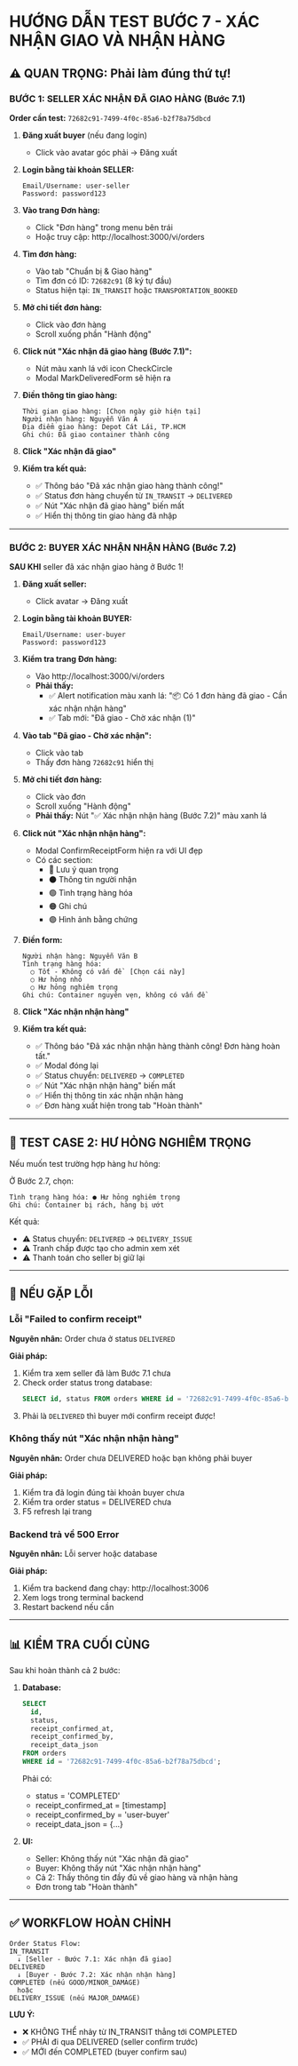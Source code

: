 # HƯỚNG DẪN TEST BƯỚC 7 - XÁC NHẬN GIAO VÀ NHẬN HÀNG

## ⚠️ QUAN TRỌNG: Phải làm đúng thứ tự!

### BƯỚC 1: SELLER XÁC NHẬN ĐÃ GIAO HÀNG (Bước 7.1)

**Order cần test:** `72682c91-7499-4f0c-85a6-b2f78a75dbcd`

1. **Đăng xuất buyer** (nếu đang login)
   - Click vào avatar góc phải → Đăng xuất

2. **Login bằng tài khoản SELLER:**
   ```
   Email/Username: user-seller
   Password: password123
   ```

3. **Vào trang Đơn hàng:**
   - Click "Đơn hàng" trong menu bên trái
   - Hoặc truy cập: http://localhost:3000/vi/orders

4. **Tìm đơn hàng:**
   - Vào tab "Chuẩn bị & Giao hàng"
   - Tìm đơn có ID: `72682c91` (8 ký tự đầu)
   - Status hiện tại: `IN_TRANSIT` hoặc `TRANSPORTATION_BOOKED`

5. **Mở chi tiết đơn hàng:**
   - Click vào đơn hàng
   - Scroll xuống phần "Hành động"

6. **Click nút "Xác nhận đã giao hàng (Bước 7.1)":**
   - Nút màu xanh lá với icon CheckCircle
   - Modal MarkDeliveredForm sẽ hiện ra

7. **Điền thông tin giao hàng:**
   ```
   Thời gian giao hàng: [Chọn ngày giờ hiện tại]
   Người nhận hàng: Nguyễn Văn A
   Địa điểm giao hàng: Depot Cát Lái, TP.HCM
   Ghi chú: Đã giao container thành công
   ```

8. **Click "Xác nhận đã giao"**

9. **Kiểm tra kết quả:**
   - ✅ Thông báo "Đã xác nhận giao hàng thành công!"
   - ✅ Status đơn hàng chuyển từ `IN_TRANSIT` → `DELIVERED`
   - ✅ Nút "Xác nhận đã giao hàng" biến mất
   - ✅ Hiển thị thông tin giao hàng đã nhập

---

### BƯỚC 2: BUYER XÁC NHẬN NHẬN HÀNG (Bước 7.2)

**SAU KHI** seller đã xác nhận giao hàng ở Bước 1!

1. **Đăng xuất seller:**
   - Click avatar → Đăng xuất

2. **Login bằng tài khoản BUYER:**
   ```
   Email/Username: user-buyer
   Password: password123
   ```

3. **Kiểm tra trang Đơn hàng:**
   - Vào http://localhost:3000/vi/orders
   - **Phải thấy:**
     - ✅ Alert notification màu xanh lá: "📦 Có 1 đơn hàng đã giao - Cần xác nhận nhận hàng"
     - ✅ Tab mới: "Đã giao - Chờ xác nhận (1)"

4. **Vào tab "Đã giao - Chờ xác nhận":**
   - Click vào tab
   - Thấy đơn hàng `72682c91` hiển thị

5. **Mở chi tiết đơn hàng:**
   - Click vào đơn
   - Scroll xuống "Hành động"
   - **Phải thấy:** Nút "✅ Xác nhận nhận hàng (Bước 7.2)" màu xanh lá

6. **Click nút "Xác nhận nhận hàng":**
   - Modal ConfirmReceiptForm hiện ra với UI đẹp
   - Có các section:
     - 🔵 Lưu ý quan trọng
     - ⚫ Thông tin người nhận
     - 🟢 Tình trạng hàng hóa
     - 🟠 Ghi chú
     - 🟣 Hình ảnh bằng chứng

7. **Điền form:**
   ```
   Người nhận hàng: Nguyễn Văn B
   Tình trạng hàng hóa: 
     ○ Tốt - Không có vấn đề  [Chọn cái này]
     ○ Hư hỏng nhỏ
     ○ Hư hỏng nghiêm trọng
   Ghi chú: Container nguyên vẹn, không có vấn đề
   ```

8. **Click "Xác nhận nhận hàng"**

9. **Kiểm tra kết quả:**
   - ✅ Thông báo "Đã xác nhận nhận hàng thành công! Đơn hàng hoàn tất."
   - ✅ Modal đóng lại
   - ✅ Status chuyển: `DELIVERED` → `COMPLETED`
   - ✅ Nút "Xác nhận nhận hàng" biến mất
   - ✅ Hiển thị thông tin xác nhận nhận hàng
   - ✅ Đơn hàng xuất hiện trong tab "Hoàn thành"

---

## 🎯 TEST CASE 2: HƯ HỎNG NGHIÊM TRỌNG

Nếu muốn test trường hợp hàng hư hỏng:

Ở Bước 2.7, chọn:
```
Tình trạng hàng hóa: ● Hư hỏng nghiêm trọng
Ghi chú: Container bị rách, hàng bị ướt
```

Kết quả:
- ⚠️ Status chuyển: `DELIVERED` → `DELIVERY_ISSUE`
- ⚠️ Tranh chấp được tạo cho admin xem xét
- ⚠️ Thanh toán cho seller bị giữ lại

---

## 🔧 NẾU GẶP LỖI

### Lỗi "Failed to confirm receipt"

**Nguyên nhân:** Order chưa ở status `DELIVERED`

**Giải pháp:** 
1. Kiểm tra xem seller đã làm Bước 7.1 chưa
2. Check order status trong database:
   ```sql
   SELECT id, status FROM orders WHERE id = '72682c91-7499-4f0c-85a6-b2f78a75dbcd';
   ```
3. Phải là `DELIVERED` thì buyer mới confirm receipt được!

### Không thấy nút "Xác nhận nhận hàng"

**Nguyên nhân:** Order chưa DELIVERED hoặc bạn không phải buyer

**Giải pháp:**
1. Kiểm tra đã login đúng tài khoản buyer chưa
2. Kiểm tra order status = DELIVERED chưa
3. F5 refresh lại trang

### Backend trả về 500 Error

**Nguyên nhân:** Lỗi server hoặc database

**Giải pháp:**
1. Kiểm tra backend đang chạy: http://localhost:3006
2. Xem logs trong terminal backend
3. Restart backend nếu cần

---

## 📊 KIỂM TRA CUỐI CÙNG

Sau khi hoàn thành cả 2 bước:

1. **Database:**
   ```sql
   SELECT 
     id, 
     status, 
     receipt_confirmed_at, 
     receipt_confirmed_by,
     receipt_data_json
   FROM orders 
   WHERE id = '72682c91-7499-4f0c-85a6-b2f78a75dbcd';
   ```
   
   Phải có:
   - status = 'COMPLETED'
   - receipt_confirmed_at = [timestamp]
   - receipt_confirmed_by = 'user-buyer'
   - receipt_data_json = {...}

2. **UI:**
   - Seller: Không thấy nút "Xác nhận đã giao"
   - Buyer: Không thấy nút "Xác nhận nhận hàng"
   - Cả 2: Thấy thông tin đầy đủ về giao hàng và nhận hàng
   - Đơn trong tab "Hoàn thành"

---

## ✅ WORKFLOW HOÀN CHỈNH

```
Order Status Flow:
IN_TRANSIT 
  ↓ [Seller - Bước 7.1: Xác nhận đã giao]
DELIVERED
  ↓ [Buyer - Bước 7.2: Xác nhận nhận hàng]
COMPLETED (nếu GOOD/MINOR_DAMAGE)
  hoặc
DELIVERY_ISSUE (nếu MAJOR_DAMAGE)
```

**LƯU Ý:** 
- ❌ KHÔNG THỂ nhảy từ IN_TRANSIT thẳng tới COMPLETED
- ✅ PHẢI đi qua DELIVERED (seller confirm trước)
- ✅ MỚI đến COMPLETED (buyer confirm sau)
